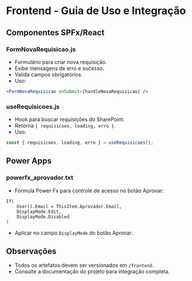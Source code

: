 # Frontend - Guia de Uso e Integração

## Componentes SPFx/React

### FormNovaRequisicao.js
- Formulário para criar nova requisição.
- Exibe mensagens de erro e sucesso.
- Valida campos obrigatórios.
- Uso:
```jsx
<FormNovaRequisicao onSubmit={handleNovaRequisicao} />
```

### useRequisicoes.js
- Hook para buscar requisições do SharePoint.
- Retorna `{ requisicoes, loading, erro }`.
- Uso:
```jsx
const { requisicoes, loading, erro } = useRequisicoes();
```

## Power Apps

### powerfx_aprovador.txt
- Fórmula Power Fx para controle de acesso no botão Aprovar:
```
If(
	User().Email = ThisItem.Aprovador.Email,
	DisplayMode.Edit,
	DisplayMode.Disabled
)
```
- Aplicar no campo `DisplayMode` do botão Aprovar.

## Observações
- Todos os artefatos devem ser versionados em `/frontend`.
- Consulte a documentação do projeto para integração completa.

